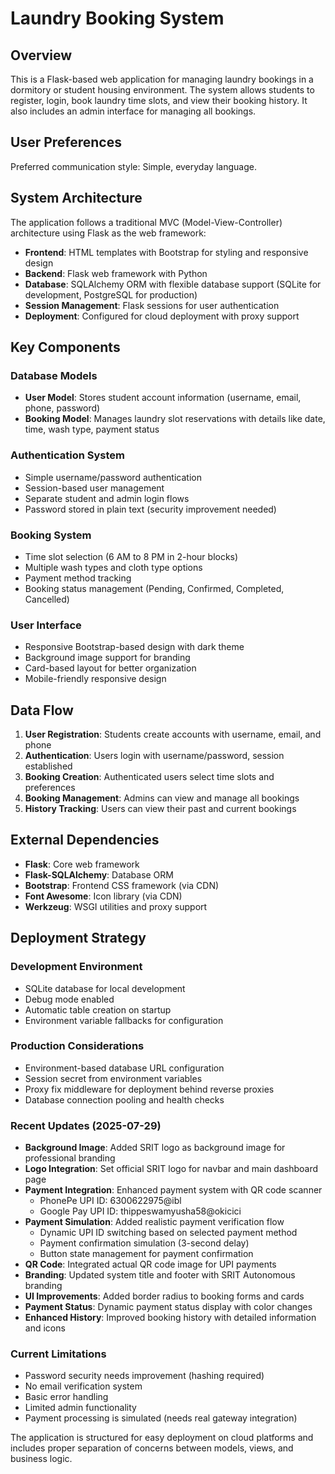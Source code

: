 # Laundry Booking System

## Overview

This is a Flask-based web application for managing laundry bookings in a dormitory or student housing environment. The system allows students to register, login, book laundry time slots, and view their booking history. It also includes an admin interface for managing all bookings.

## User Preferences

Preferred communication style: Simple, everyday language.

## System Architecture

The application follows a traditional MVC (Model-View-Controller) architecture using Flask as the web framework:

- **Frontend**: HTML templates with Bootstrap for styling and responsive design
- **Backend**: Flask web framework with Python
- **Database**: SQLAlchemy ORM with flexible database support (SQLite for development, PostgreSQL for production)
- **Session Management**: Flask sessions for user authentication
- **Deployment**: Configured for cloud deployment with proxy support

## Key Components

### Database Models
- **User Model**: Stores student account information (username, email, phone, password)
- **Booking Model**: Manages laundry slot reservations with details like date, time, wash type, payment status

### Authentication System
- Simple username/password authentication
- Session-based user management
- Separate student and admin login flows
- Password stored in plain text (security improvement needed)

### Booking System
- Time slot selection (6 AM to 8 PM in 2-hour blocks)
- Multiple wash types and cloth type options
- Payment method tracking
- Booking status management (Pending, Confirmed, Completed, Cancelled)

### User Interface
- Responsive Bootstrap-based design with dark theme
- Background image support for branding
- Card-based layout for better organization
- Mobile-friendly responsive design

## Data Flow

1. **User Registration**: Students create accounts with username, email, and phone
2. **Authentication**: Users login with username/password, session established
3. **Booking Creation**: Authenticated users select time slots and preferences
4. **Booking Management**: Admins can view and manage all bookings
5. **History Tracking**: Users can view their past and current bookings

## External Dependencies

- **Flask**: Core web framework
- **Flask-SQLAlchemy**: Database ORM
- **Bootstrap**: Frontend CSS framework (via CDN)
- **Font Awesome**: Icon library (via CDN)
- **Werkzeug**: WSGI utilities and proxy support

## Deployment Strategy

### Development Environment
- SQLite database for local development
- Debug mode enabled
- Automatic table creation on startup
- Environment variable fallbacks for configuration

### Production Considerations
- Environment-based database URL configuration
- Session secret from environment variables
- Proxy fix middleware for deployment behind reverse proxies
- Database connection pooling and health checks

### Recent Updates (2025-07-29)
- **Background Image**: Added SRIT logo as background image for professional branding
- **Logo Integration**: Set official SRIT logo for navbar and main dashboard page
- **Payment Integration**: Enhanced payment system with QR code scanner
  - PhonePe UPI ID: 6300622975@ibl
  - Google Pay UPI ID: thippeswamyusha58@okicici
- **Payment Simulation**: Added realistic payment verification flow
  - Dynamic UPI ID switching based on selected payment method
  - Payment confirmation simulation (3-second delay)
  - Button state management for payment confirmation
- **QR Code**: Integrated actual QR code image for UPI payments
- **Branding**: Updated system title and footer with SRIT Autonomous branding
- **UI Improvements**: Added border radius to booking forms and cards
- **Payment Status**: Dynamic payment status display with color changes
- **Enhanced History**: Improved booking history with detailed information and icons

### Current Limitations
- Password security needs improvement (hashing required)
- No email verification system
- Basic error handling
- Limited admin functionality
- Payment processing is simulated (needs real gateway integration)

The application is structured for easy deployment on cloud platforms and includes proper separation of concerns between models, views, and business logic.